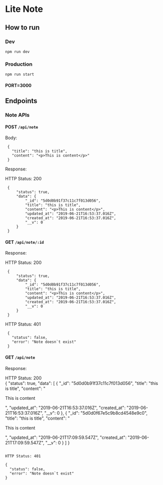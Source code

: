 # Lite Note

## How to run
### Dev  
`npm run dev`
### Production
`npm run start`


#### PORT=3000

## Endpoints

### Note APIs

#### POST `/api/note`  
   
   Body: 
   ```
    {
      "title": "this is title",
      "content": "<p>This is content</p>"
    }
   ```

   Response:

   HTTP Status: 200  
   ```
    {
        "status": true,
        "data": {
            "_id": "5d0d0b91f37c11c7f013d056",
            "title": "this is title",
            "content": "<p>This is content</p>",
            "updated_at": "2019-06-21T16:53:37.016Z",
            "created_at": "2019-06-21T16:53:37.016Z",
            "__v": 0
        }
    }
   ```

  #### GET `/api/note/:id`

   Response:

   HTTP Status: 200  
   ```
    {
        "status": true,
        "data": {
            "_id": "5d0d0b91f37c11c7f013d056",
            "title": "this is title",
            "content": "<p>This is content</p>",
            "updated_at": "2019-06-21T16:53:37.016Z",
            "created_at": "2019-06-21T16:53:37.016Z",
            "__v": 0
        }
    }
   ```

   HTTP Status: 401  

   ```
    {
      "status": false,
      "error": "Note doesn`t exist"
    }
   ``` 
  #### GET `/api/note`

   Response:

   HTTP Status: 200  
    {
        "status": true,
        "data": [
            {
                "_id": "5d0d0b91f37c11c7f013d056",
                "title": "this is title",
                "content": "<p>This is content</p>",
                "updated_at": "2019-06-21T16:53:37.016Z",
                "created_at": "2019-06-21T16:53:37.016Z",
                "__v": 0
            },
            {
                "_id": "5d0d0f67e5c9b8cd4548e9c0",
                "title": "this is title",
                "content": "<p>This is content</p>",
                "updated_at": "2019-06-21T17:09:59.547Z",
                "created_at": "2019-06-21T17:09:59.547Z",
                "__v": 0
            }
        ]
    }
   ```

   HTTP Status: 401  

   ```
    {
      "status": false,
      "error": "Note doesn`t exist"
    }
   ``` 
   